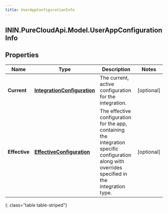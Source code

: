 ```yaml
---
title: UserAppConfigurationInfo
---
```

## ININ.PureCloudApi.Model.UserAppConfigurationInfo

## Properties

|Name | Type | Description | Notes|
|------------ | ------------- | ------------- | -------------|
| **Current** | [**IntegrationConfiguration**](IntegrationConfiguration.html) | The current, active configuration for the integration. | [optional] |
| **Effective** | [**EffectiveConfiguration**](EffectiveConfiguration.html) | The effective configuration for the app, containing the integration specific configuration along with overrides specified in the integration type. | [optional] |
{: class="table table-striped"}


